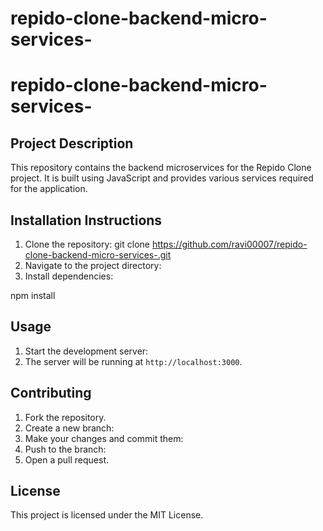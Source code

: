 # repido-clone-backend-micro-services-
# repido-clone-backend-micro-services-

## Project Description
This repository contains the backend microservices for the Repido Clone project. It is built using JavaScript and provides various services required for the application.

## Installation Instructions
1. Clone the repository:
git clone https://github.com/ravi00007/repido-clone-backend-micro-services-.git
2. Navigate to the project directory:
3. Install dependencies:

npm install
## Usage
1. Start the development server:
2. The server will be running at `http://localhost:3000`.

## Contributing
1. Fork the repository.
2. Create a new branch:
3. Make your changes and commit them:
4. Push to the branch:
5. Open a pull request.

## License
This project is licensed under the MIT License.